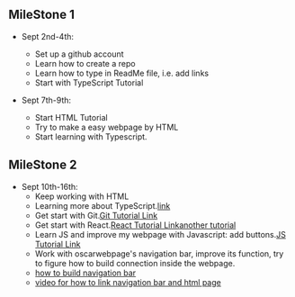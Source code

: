 ## MileStone 1
* Sept 2nd-4th:
   * Set up a github account
   * Learn how to create a repo
   * Learn how to type in ReadMe file, i.e. add links
   * Start with TypeScript Tutorial
 
* Sept 7th-9th:
   * Start HTML Tutorial
   * Try to make a easy webpage by HTML
   * Start learning with Typescript.

## MileStone 2
* Sept 10th-16th:
   * Keep working with HTML
   * Learning more about TypeScript.[link](https://www.typescriptlang.org/docs/handbook/typescript-in-5-minutes.html)
   * Get start with Git.[Git Tutorial Link](https://learngitbranching.js.org/?locale=zh_CN)
   * Get start with React.[React Tutorial Link](https://reactjs.org/tutorial/tutorial.html)[another tutorial](https://www.w3schools.com/REACT/DEFAULT.ASP)
   * Learn JS and improve my webpage with Javascript: add buttons.[JS Tutorial Link](https://www.w3schools.com/js/default.asp)
   * Work with oscarwebpage's navigation bar, improve its function, try to figure how to build connection inside the webpage.
   * [how to build navigation bar](https://www.w3schools.com/css/css_navbar.asp)
   * [video for how to link navigation bar and html page](https://www.google.com/search?q=how+does+navigation+bar+connect+with+webpage+content&oq=how+does+navigation+bar+connect+with+webpage+con&aqs=chrome.1.69i57j33i10i160l5.19015j0j7&sourceid=chrome&ie=UTF-8#kpvalbx=_zNRDYeLNJPul5NoPhNeQ-AE16)
